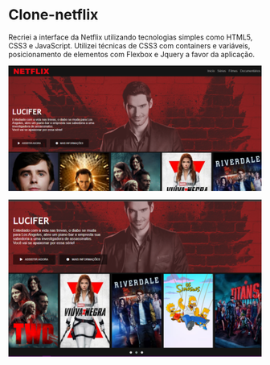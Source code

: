 # Clone-netflix

 Recriei a interface da Netflix utilizando tecnologias simples como HTML5, CSS3 e JavaScript.
 Utilizei técnicas de CSS3 com containers e variáveis, posicionamento de elementos com Flexbox e Jquery a favor da aplicação.


![Clone-netflix](https://github.com/Patricia17991/Clone-netflix/blob/main/layout.png?raw=true) 

![Clone-netflix](https://github.com/Patricia17991/Clone-netflix/blob/main/layout-2.png?raw=true) 
